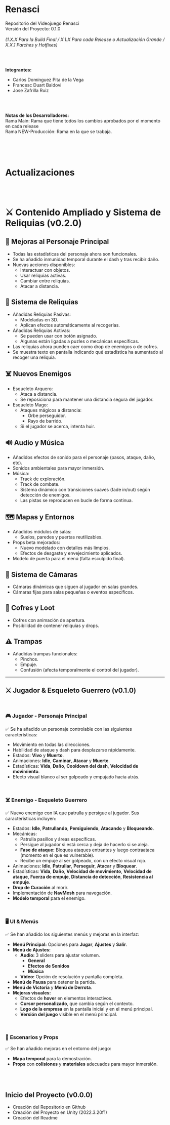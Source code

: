 # Renasci
Repositorio del Videojuego Renasci <br>
Versión del Proyecto: 0.1.0 <br><br>
<i>(1.X.X Para la Build Final / X.1.X Para cada Release o Actualización Grande / X.X.1 Parches y Hotfixes)</i>

<br><br>

<b>Integrantes: </b>
* Carlos Domínguez Pita de la Vega
* Francesc Duart Baldovi
* Jose Zafrilla Ruiz

<br><br>

<b> Notas de los Desarrolladores: </b> <br>
Rama Main: Rama que tiene todos los cambios aprobados por el momento en cada release <br>
Rama NEW-Producción: Rama en la que se trabaja. <br>

<br><br><br>

# Actualizaciones 

<br> <br>

# ⚔️ Contenido Ampliado y Sistema de Reliquias (v0.2.0)

## 🧬 Mejoras al Personaje Principal
- Todas las estadísticas del personaje ahora son funcionales.
- Se ha añadido inmunidad temporal durante el dash y tras recibir daño.
- Nuevas acciones disponibles:
  - Interactuar con objetos.
  - Usar reliquias activas.
  - Cambiar entre reliquias.
  - Atacar a distancia.

## 🏺 Sistema de Reliquias
- Añadidas Reliquias Pasivas:
  - Modeladas en 3D.
  - Aplican efectos automáticamente al recogerlas.
- Añadidas Reliquias Activas:
  - Se pueden usar con botón asignado.
  - Algunas están ligadas a puzles o mecánicas específicas.
- Las reliquias ahora pueden caer como drop de enemigos o de cofres.
- Se muestra texto en pantalla indicando qué estadística ha aumentado al recoger una reliquia.

## ☠️ Nuevos Enemigos
- Esqueleto Arquero:
  - Ataca a distancia.
  - Se reposiciona para mantener una distancia segura del jugador.
- Esqueleto Mago:
  - Ataques mágicos a distancia:
    - Orbe perseguidor.
    - Rayo de barrido.
  - Si el jugador se acerca, intenta huir.

## 🔊 Audio y Música
- Añadidos efectos de sonido para el personaje (pasos, ataque, daño, etc).
- Sonidos ambientales para mayor inmersión.
- Música:
  - Track de exploración.
  - Track de combate.
  - Sistema dinámico con transiciones suaves (fade in/out) según detección de enemigos.
  - Las pistas se reproducen en bucle de forma continua.

## 🗺️ Mapas y Entornos
- Añadidos módulos de salas:
  - Suelos, paredes y puertas reutilizables.
- Props beta mejorados:
  - Nuevo modelado con detalles más limpios.
  - Efectos de desgaste y envejecimiento aplicados.
- Modelo de puerta para el menú (falta esculpido final).

## 🎥 Sistema de Cámaras
- Cámaras dinámicas que siguen al jugador en salas grandes.
- Cámaras fijas para salas pequeñas o eventos específicos.

## 🎁 Cofres y Loot
- Cofres con animación de apertura.
- Posibilidad de contener reliquias y drops.

## ⚠️ Trampas
- Añadidas trampas funcionales:
  - Pinchos.
  - Empuje.
  - Confusión (afecta temporalmente el control del jugador).

---

## ⚔️ Jugador & Esqueleto Guerrero (v0.1.0)

<br>

### 🎮 **Jugador - Personaje Principal**  
✅ Se ha añadido un personaje controlable con las siguientes características:  
- Movimiento en todas las direcciones.  
- Habilidad de ataque y dash para desplazarse rápidamente.  
- Estados: **Vivo** y **Muerto**.  
- Animaciones: **Idle**, **Caminar**, **Atacar** y **Muerte**.  
- Estadísticas: **Vida**, **Daño**, **Cooldown del dash**, **Velocidad de movimiento**.  
- Efecto visual blanco al ser golpeado y empujado hacia atrás.  

<br>

### ☠️ **Enemigo - Esqueleto Guerrero**  
✅ Nuevo enemigo con IA que patrulla y persigue al jugador. Sus características incluyen:  
- Estados: **Idle**, **Patrullando**, **Persiguiendo**, **Atacando** y **Bloqueando**.  
- Mecánicas:  
  - Patrulla pasillos y áreas específicas.  
  - Persigue al jugador si está cerca y deja de hacerlo si se aleja.  
  - **Fase de ataque:** Bloquea ataques entrantes y luego contraataca (momento en el que es vulnerable).  
  - Recibe un empuje al ser golpeado, con un efecto visual rojo.  
- Animaciones: **Idle**, **Patrullar**, **Perseguir**, **Atacar** y **Bloquear**.  
- Estadísticas: **Vida**, **Daño**, **Velocidad de movimiento**, **Velocidad de ataque**, **Fuerza de empuje**, **Distancia de detección**, **Resistencia al empuje**.  
- **Drop de Curación** al morir.  
- Implementación de **NavMesh** para navegación.  
- **Modelo temporal** para el enemigo.  

<br>

### 🖥️ **UI & Menús**  
✅ Se han añadido los siguientes menús y mejoras en la interfaz:  
- **Menú Principal:** Opciones para **Jugar**, **Ajustes** y **Salir**.  
- **Menú de Ajustes:**  
  - **Audio:** 3 sliders para ajustar volumen.
    - **General**
    - **Efectos de Sonidos**
    - **Música**
  - **Video:** Opción de resolución y pantalla completa.  
- **Menú de Pausa** para detener la partida.  
- **Menú de Victoria** y **Menú de Derrota**.  
- **Mejoras visuales:**  
  - Efectos de **hover** en elementos interactivos.  
  - **Cursor personalizado**, que cambia según el contexto.  
  - **Logo de la empresa** en la pantalla inicial y en el menú principal.  
  - **Versión del juego** visible en el menú principal.  

<br>

### 🏰 **Escenarios y Props**  
✅ Se han añadido mejoras en el entorno del juego:  
- **Mapa temporal** para la demostración.  
- **Props** con **colisiones** y **materiales** adecuados para mayor inmersión.  



<br><br>
## Inicio del Proyecto (v0.0.0)
* Creación del Repositorio en Github
* Creación del Proyecto en Unity (2022.3.20f1)
* Creación del Readme
